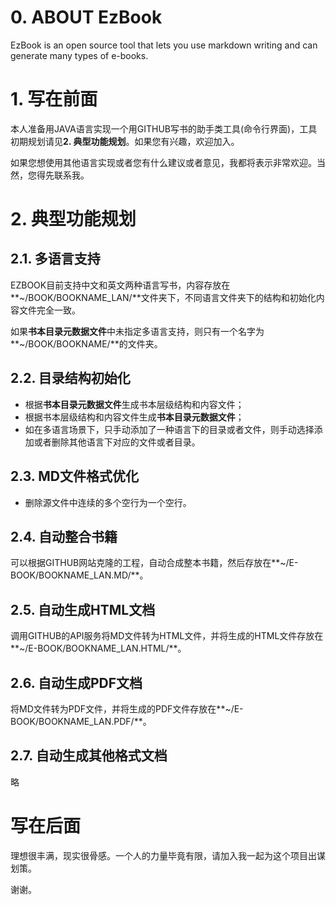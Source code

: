 # 0. ABOUT EzBook #
EzBook is an open source tool that lets you use markdown writing and can generate many types of e-books.

# 1. 写在前面 #
本人准备用JAVA语言实现一个用GITHUB写书的助手类工具(命令行界面)，工具初期规划请见**2. 典型功能规划**。如果您有兴趣，欢迎加入。

如果您想使用其他语言实现或者您有什么建议或者意见，我都将表示非常欢迎。当然，您得先联系我。

# 2. 典型功能规划 #

## 2.1. 多语言支持 ##
EZBOOK目前支持中文和英文两种语言写书，内容存放在**~/BOOK/BOOKNAME_LAN/**文件夹下，不同语言文件夹下的结构和初始化内容文件完全一致。

如果**书本目录元数据文件**中未指定多语言支持，则只有一个名字为**~/BOOK/BOOKNAME/**的文件夹。

## 2.2. 目录结构初始化 ##
- 根据**书本目录元数据文件**生成书本层级结构和内容文件；
- 根据书本层级结构和内容文件生成**书本目录元数据文件**；
- 如在多语言场景下，只手动添加了一种语言下的目录或者文件，则手动选择添加或者删除其他语言下对应的文件或者目录。

## 2.3. MD文件格式优化 ##
- 删除源文件中连续的多个空行为一个空行。

## 2.4. 自动整合书籍 ##
可以根据GITHUB网站克隆的工程，自动合成整本书籍，然后存放在**~/E-BOOK/BOOKNAME_LAN.MD/**。

## 2.5. 自动生成HTML文档 ##
调用GITHUB的API服务将MD文件转为HTML文件，并将生成的HTML文件存放在**~/E-BOOK/BOOKNAME_LAN.HTML/**。

## 2.6. 自动生成PDF文档 ##
将MD文件转为PDF文件，并将生成的PDF文件存放在**~/E-BOOK/BOOKNAME_LAN.PDF/**。

## 2.7. 自动生成其他格式文档 ##
略

# 写在后面 #
理想很丰满，现实很骨感。一个人的力量毕竟有限，请加入我一起为这个项目出谋划策。

谢谢。